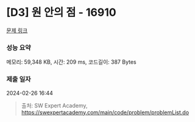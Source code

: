 # [D3] 원 안의 점 - 16910 

[문제 링크](https://swexpertacademy.com/main/code/problem/problemDetail.do?contestProbId=AYcllbDqUVgDFASR) 

### 성능 요약

메모리: 59,348 KB, 시간: 209 ms, 코드길이: 387 Bytes

### 제출 일자

2024-02-26 16:44



> 출처: SW Expert Academy, https://swexpertacademy.com/main/code/problem/problemList.do